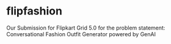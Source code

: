 # flipfashion
Our Submission for Flipkart Grid 5.0 for the problem statement: Conversational Fashion Outfit Generator powered by GenAI
